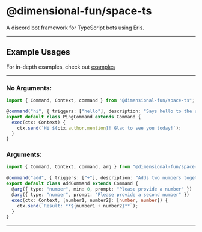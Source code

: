 # @dimensional-fun/space-ts

A discord bot framework for TypeScript bots using Eris.

---

## Example Usages

For in-depth examples, check out [examples]()

---

### No Arguments:

```ts
import { Command, Context, command } from "@dimensional-fun/space-ts";

@command("hi", { triggers: ["hello"], description: "Says hello to the user" })
export default class PingCommand extends Command {
  exec(ctx: Context) {
    ctx.send(`Hi ${ctx.author.mention}! Glad to see you today!`);
  }
}
```

### Arguments:

```ts
import { Command, Context, command, arg } from "@dimensional-fun/space-ts";

@command("add", { triggers: ["+"], description: "Adds two numbers together" })
export default class AddCommand extends Command {
  @arg({ type: "number", min: 0, prompt: "Please provide a number" })
  @arg({ type: "number", prompt: "Please provide a second number" })
  exec(ctx: Context, [number1, number2]: [number, number]) {
    ctx.send(`Result: **${number1 + number2}**`);
  }
}
```

---
